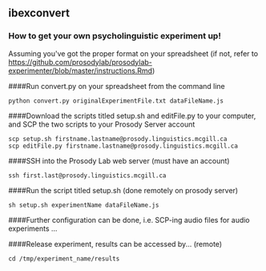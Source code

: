 ## ibexconvert

### How to get your own psycholinguistic experiment up!
Assuming you've got the proper format on your spreadsheet (if not, refer to https://github.com/prosodylab/prosodylab-experimenter/blob/master/instructions.Rmd)

####Run convert.py on your spreadsheet from the command line

``` {r, engine='bash', count_lines}
python convert.py originalExperimentFile.txt dataFileName.js 
```

####Download the scripts titled setup.sh and editFile.py to your computer, and SCP the two scripts to your Prosody Server account

``` {r, engine='bash', count_lines}
scp setup.sh firstname.lastname@prosody.linguistics.mcgill.ca
scp editFile.py firstname.lastname@prosody.linguistics.mcgill.ca
```

####SSH into the Prosody Lab web server (must have an account)

``` {r, engine='bash', count_lines}
ssh first.last@prosody.linguistics.mcgill.ca
```

####Run the script titled setup.sh (done remotely on prosody server)

``` {r, engine='bash', count_lines}
sh setup.sh experimentName dataFileName.js
```

####Further configuration can be done, i.e. SCP-ing audio files for audio experiments
...

####Release experiment, results can be accessed by... (remote)

``` {r, engine='bash', count_lines}
cd /tmp/experiment_name/results
```
